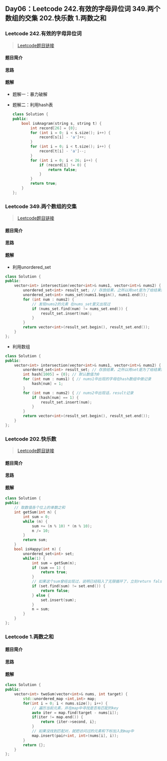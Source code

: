 ## Day06：Leetcode  242.有效的字母异位词  349.两个数组的交集  202.快乐数  1.两数之和

### Leetcode  242.有效的字母异位词

> [Leetcode题目链接](https://leetcode.cn/problems/valid-anagram/submissions/)

#### 题目简介

#### 思路

#### 题解

- 题解一：暴力破解

- 题解二：利用hash表

  ```c++
  class Solution {
  public:
      bool isAnagram(string s, string t) {
          int record[26] = {0};
          for (int i = 0; i < s.size(); i++) {
              record[s[i] - 'a']++;
          }
          for (int i = 0; i < t.size(); i++) {
              record[t[i] - 'a']--;
          }
          for (int i = 0; i < 26; i++) {
              if (record[i] != 0) {
                  return false;
              }
          }
          return true;
      }
  };
  ```

### Leetcode  349.两个数组的交集

> [Leetcode题目链接](https://leetcode.cn/problems/intersection-of-two-arrays/)

#### 题目简介

#### 思路

#### 题解

- 利用unordered_set

```c++
class Solution {
public:
    vector<int> intersection(vector<int>& nums1, vector<int>& nums2) {
        unordered_set<int> result_set; // 存放结果，之所以用set是为了给结果集去重
        unordered_set<int> nums_set(nums1.begin(), nums1.end());
        for (int num : nums2) {
            // 发现nums2的元素 在nums_set里又出现过
            if (nums_set.find(num) != nums_set.end()) {
                result_set.insert(num);
            }
        }
        return vector<int>(result_set.begin(), result_set.end());
    }
};
```

- 利用数组

```c++
class Solution {
public:
    vector<int> intersection(vector<int>& nums1, vector<int>& nums2) {
        unordered_set<int> result_set; // 存放结果，之所以用set是为了给结果集去重
        int hash[1005] = {0}; // 默认数值为0
        for (int num : nums1) { // nums1中出现的字母在hash数组中做记录
            hash[num] = 1;
        }
        for (int num : nums2) { // nums2中出现话，result记录
            if (hash[num] == 1) {
                result_set.insert(num);
            }
        }
        return vector<int>(result_set.begin(), result_set.end());
    }
};
```

### Leetcode  202.快乐数  

> [Leetcode题目链接](https://leetcode.cn/problems/happy-number/)

#### 题目简介

#### 思路

#### 题解

```c++
class Solution {
public:
    // 取数值各个位上的单数之和
    int getSum(int n) {
        int sum = 0;
        while (n) {
            sum += (n % 10) * (n % 10);
            n /= 10;
        }
        return sum;
    }
    bool isHappy(int n) {
        unordered_set<int> set;
        while(1) {
            int sum = getSum(n);
            if (sum == 1) {
                return true;
            }
            // 如果这个sum曾经出现过，说明已经陷入了无限循环了，立刻return false
            if (set.find(sum) != set.end()) {
                return false;
            } else {
                set.insert(sum);
            }
            n = sum;
        }
    }
};
```

### Leetcode  1.两数之和

#### 题目简介

#### 思路

#### 题解

```c++
class Solution {
public:
    vector<int> twoSum(vector<int>& nums, int target) {
        std::unordered_map <int,int> map;
        for(int i = 0; i < nums.size(); i++) {
            // 遍历当前元素，并在map中寻找是否有匹配的key
            auto iter = map.find(target - nums[i]); 
            if(iter != map.end()) {
                return {iter->second, i};
            }
            // 如果没找到匹配对，就把访问过的元素和下标加入到map中
            map.insert(pair<int, int>(nums[i], i)); 
        }
        return {};
    }
};
```